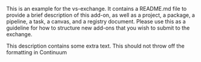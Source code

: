This is an example for the vs-exchange.
It contains a README.md file to provide a brief description of this add-on, as well as a project, a package, a pipeline, a task, a canvas, and a registry document. Please use this as a guideline for how to structure new add-ons that you wish to submit to the exchange.

This description contains some extra text.
This should not throw off the formatting in Continuum

